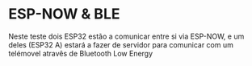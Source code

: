 # ESP-NOW & BLE

Neste teste dois ESP32 estão a comunicar entre si via ESP-NOW, e um deles (ESP32 A) estará a fazer de servidor
para comunicar com um telémovel atravês de Bluetooth Low Energy
